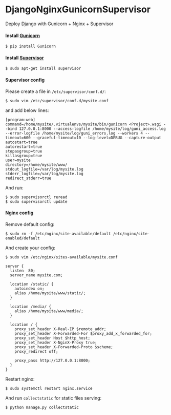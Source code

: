 # DjangoNginxGunicornSupervisor
Deploy Django with Gunicorn + Nginx + Supervisor

#### Install [Gunicorn](http://gunicorn.org/)

```
$ pip install Gunicorn
```

#### Install [Supervisor](http://supervisord.org)
```
$ sudo apt-get install supervisor
```


#### Supervisor config
Please create a file in `/etc/supervisor/conf.d/`:
```
$ sudo vim /etc/supervisor/conf.d/mysite.conf
```

and add below lines:

```
[program:web]
command=/home/mysite/.virtualenvs/mysite/bin/gunicorn <Project>.wsgi --bind 127.0.0.1:8000 --access-logfile /home/mysite/log/guni_access.log --error-logfile /home/mysite/log/guni_errors.log --workers 4 --timeout=600 --graceful-timeout=10 --log-level=DEBUG --capture-output
autostart=true
autorestart=true
stopasgroup=true
killasgroup=true
user=mysite
directory=/home/mysite/www/
stdout_logfile=/var/log/mysite.log
stderr_logfile=/var/log/mysite.log
redirect_stderr=true

```

And run:
```
$ sudo supervisorctl reread
$ sudo supervisorctl update
```

#### Nginx config
Remove default config:

```
$ sudo rm -f /etc/nginx/site-available/default /etc/nginx/site-enabled/default
```
And create your config:
```
$ sudo vim /etc/nginx/sites-available/mysite.conf
```

```
server {
  listen  80;
  server_name mysite.com;

  location /static/ {
    autoindex on;
    alias /home/mysite/www/static/;
  }

  location /media/ {
    alias /home/mysite/www/media/;
  }

  location / {
    proxy_set_header X-Real-IP $remote_addr;
    proxy_set_header X-Forwarded-For $proxy_add_x_forwarded_for;
    proxy_set_header Host $http_host;
    proxy_set_header X-NginX-Proxy true;
    proxy_set_header X-Forwarded-Proto $scheme;
    proxy_redirect off;

    proxy_pass http://127.0.0.1:8000;
  }
}
```
Restart nginx:
```
$ sudo systemctl restart nginx.service
```

And run `collectstatic` for static files serving:
```
$ python manage.py collectstatic
```



